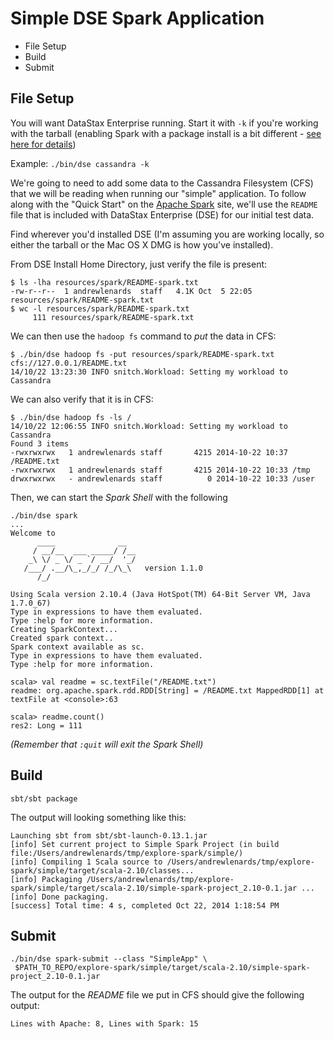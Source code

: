 # Simple DSE Spark Application

* File Setup
* Build
* Submit

## File Setup

You will want DataStax Enterprise running. Start it with ``-k`` if you're working with the tarball (enabling Spark with a package install is a bit different - [see here for details](http://www.datastax.com/documentation/datastax_enterprise/4.5/datastax_enterprise/spark/sparkStart.html))

Example: ``./bin/dse cassandra -k``

We're going to need to add some data to the Cassandra Filesystem (CFS) that we will be reading when running our "simple" application. To follow along with the "Quick Start" on the [Apache Spark](https://spark.apache.org/docs/latest/quick-start.html) site, we'll use the ``README`` file that is included with DataStax Enterprise (DSE) for our initial test data.

Find wherever you'd installed DSE (I'm assuming you are working locally, so either the tarball or the Mac OS X DMG is how you've installed).

From DSE Install Home Directory, just verify the file is present:
```
$ ls -lha resources/spark/README-spark.txt
-rw-r--r--  1 andrewlenards  staff   4.1K Oct  5 22:05 resources/spark/README-spark.txt
$ wc -l resources/spark/README-spark.txt
     111 resources/spark/README-spark.txt
```

We can then use the `hadoop fs` command to *put* the data in CFS:
```
$ ./bin/dse hadoop fs -put resources/spark/README-spark.txt cfs://127.0.0.1/README.txt
14/10/22 13:23:30 INFO snitch.Workload: Setting my workload to Cassandra
```

We can also verify that it is in CFS:
```
$ ./bin/dse hadoop fs -ls /
14/10/22 12:06:55 INFO snitch.Workload: Setting my workload to Cassandra
Found 3 items
-rwxrwxrwx   1 andrewlenards staff       4215 2014-10-22 10:37 /README.txt
-rwxrwxrwx   1 andrewlenards staff       4215 2014-10-22 10:33 /tmp
drwxrwxrwx   - andrewlenards staff          0 2014-10-22 10:33 /user
```

Then, we can start the *Spark Shell* with the following
```
./bin/dse spark
...
Welcome to
      ____              __
     / __/__  ___ _____/ /__
    _\ \/ _ \/ _ `/ __/  '_/
   /___/ .__/\_,_/_/ /_/\_\   version 1.1.0
      /_/

Using Scala version 2.10.4 (Java HotSpot(TM) 64-Bit Server VM, Java 1.7.0_67)
Type in expressions to have them evaluated.
Type :help for more information.
Creating SparkContext...
Created spark context..
Spark context available as sc.
Type in expressions to have them evaluated.
Type :help for more information.

scala> val readme = sc.textFile("/README.txt")
readme: org.apache.spark.rdd.RDD[String] = /README.txt MappedRDD[1] at textFile at <console>:63

scala> readme.count()
res2: Long = 111
```

*(Remember that `:quit` will exit the Spark Shell)*

## Build

```
sbt/sbt package
```

The output will looking something like this:
```
Launching sbt from sbt/sbt-launch-0.13.1.jar
[info] Set current project to Simple Spark Project (in build file:/Users/andrewlenards/tmp/explore-spark/simple/)
[info] Compiling 1 Scala source to /Users/andrewlenards/tmp/explore-spark/simple/target/scala-2.10/classes...
[info] Packaging /Users/andrewlenards/tmp/explore-spark/simple/target/scala-2.10/simple-spark-project_2.10-0.1.jar ...
[info] Done packaging.
[success] Total time: 4 s, completed Oct 22, 2014 1:18:54 PM
```

## Submit

```
./bin/dse spark-submit --class "SimpleApp" \
 $PATH_TO_REPO/explore-spark/simple/target/scala-2.10/simple-spark-project_2.10-0.1.jar
```

The output for the *README* file we put in CFS should give the following output:
```
Lines with Apache: 8, Lines with Spark: 15
```
